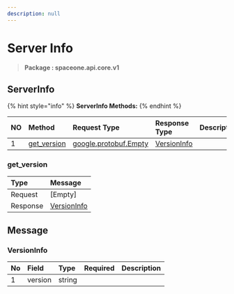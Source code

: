 ```yaml
---
description: null
---
```


# Server Info

> **Package : spaceone.api.core.v1**

## ServerInfo

{% hint style="info" %}
**ServerInfo Methods:**
{% endhint %}

| NO | Method | Request Type | Response Type | Description |
| :--- | :--- | :--- | :--- | :--- |
| 1 | [get\_version](server-info.md#get_version) | [google.protobuf.Empty](https://github.com/protocolbuffers/protobuf/blob/master/src/google/protobuf/empty.proto) | [VersionInfo](server-info.md#versioninfo) |  |

### get\_version

| Type | Message |
| :--- | :--- |
| Request | \[Empty\] |
| Response | [VersionInfo](server-info.md#versioninfo) |

## Message

### VersionInfo

| No | Field | Type | Required | Description |
| :--- | :--- | :--- | :--- | :--- |
| 1 | version | string |  |  |

